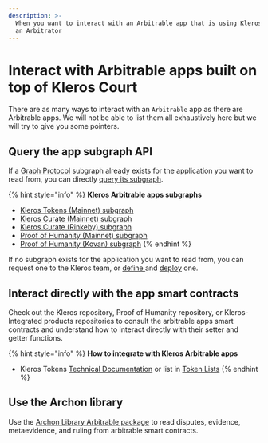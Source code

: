 ```yaml
---
description: >-
  When you want to interact with an Arbitrable app that is using Kleros Court as
  an Arbitrator
---
```


# Interact with Arbitrable apps built on top of Kleros Court

There are as many ways to interact with an `Arbitrable` app as there are Arbitrable apps. We will not be able to list them all exhaustively here but we will try to give you some pointers.

## Query the app subgraph API

If a [Graph Protocol](https://thegraph.com/) subgraph already exists for the application you want to read from, you can directly [query its subgraph](https://thegraph.com/docs/query-the-graph).

{% hint style="info" %}
**Kleros Arbitrable apps subgraphs**

* [Kleros Tokens (Mainnet) subgraph](https://thegraph.com/explorer/subgraph/kleros/t2cr)
* [Kleros Curate (Mainnet) subgraph](https://thegraph.com/explorer/subgraph/kleros/curate)
* [Kleros Curate (Rinkeby) subgraph](https://thegraph.com/explorer/subgraph/kleros/curate-rinkeby)
* [Proof of Humanity (Mainnet) subgraph](https://thegraph.com/explorer/subgraph/kleros/proof-of-humanity-mainnet)
* [Proof of Humanity (Kovan) subgraph](https://thegraph.com/explorer/subgraph/epiqueras/proof-of-humanity-kovan)
{% endhint %}

If no subgraph exists for the application you want to read from, you can request one to the Kleros team, or [define ](https://thegraph.com/docs/define-a-subgraph)and [deploy](https://thegraph.com/docs/deploy-a-subgraph) one.

## Interact directly with the app smart contracts

Check out the Kleros repository, Proof of Humanity repository, or Kleros-Integrated products repositories to consult the arbitrable apps smart contracts and understand how to interact directly with their setter and getter functions.

{% hint style="info" %}
**How to integrate with Kleros Arbitrable apps**

* Kleros Tokens [Technical Documentation](https://t2cr-docs.readthedocs.io/en/latest/deep-dive/#introduction) or list in [Token Lists](https://tokenlists.org/token-list?url=t2crtokens.eth)
{% endhint %}

## Use the Archon library

Use the [Archon Library Arbitrable package](https://archon.readthedocs.io/en/latest/archon-arbitrable.html) to read disputes, evidence, metaevidence, and ruling from arbitrable smart contracts.
